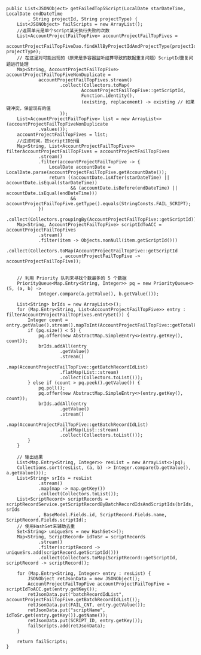     public List<JSONObject> getFailedTop5Script(LocalDate starDateTime, LocalDate endDateTime
            , String projectId, String projectType) {
        List<JSONObject> failScripts = new ArrayList();
        //返回单元是单个script某天执行失败的次数
        List<AccountProjectFailTopFive> accountProjectFailTopFives =
                accountProjectFailTopFiveDao.findAllByProjectIdAndProjectType(projectId, projectType);
        // 在这里对可能出现的（原来是多容器监听结算导致的数据重复问题）ScriptId重复问题进行处理
        Map<String, AccountProjectFailTopFive> accountProjectFailTopFiveNonDuplicate =
                accountProjectFailTopFives.stream()
                        .collect(Collectors.toMap(
                                AccountProjectFailTopFive::getScriptId,
                                Function.identity(),
                                (existing, replacement) -> existing // 如果键冲突，保留现有的值
                        ));
        List<AccountProjectFailTopFive> list = new ArrayList<>(accountProjectFailTopFiveNonDuplicate
                .values());
        accountProjectFailTopFives = list;
        //过滤时间，按scriptID分组
        Map<String, List<AccountProjectFailTopFive>> filterAccountProjectFailTopFives = accountProjectFailTopFives
                .stream()
                .filter(accountProjectFailTopFive -> {
                    LocalDate accountDate = LocalDate.parse(accountProjectFailTopFive.getAccountDate());
                    return ((accountDate.isAfter(starDateTime) || accountDate.isEqual(starDateTime))
                            && (accountDate.isBefore(endDateTime) || accountDate.isEqual(endDateTime)))
                            && accountProjectFailTopFive.getType().equals(StringConsts.FAIL_SCRIPT);
                })
                .collect(Collectors.groupingBy(AccountProjectFailTopFive::getScriptId));
        Map<String, AccountProjectFailTopFive> scriptIdToACC = accountProjectFailTopFives
                .stream()
                .filter(item -> Objects.nonNull(item.getScriptId()))
                .collect(Collectors.toMap(AccountProjectFailTopFive::getScriptId
                        , accountProjectFailTopFive -> accountProjectFailTopFive));


        // 利用 Priority 队列来寻找个数最多的 5 个数据 
        PriorityQueue<Map.Entry<String, Integer>> pq = new PriorityQueue<>(5, (a, b) ->
                Integer.compare(a.getValue(), b.getValue()));

        List<String> brIds = new ArrayList<>();
        for (Map.Entry<String, List<AccountProjectFailTopFive>> entry : filterAccountProjectFailTopFives.entrySet()) {
            Integer count = entry.getValue().stream().mapToInt(AccountProjectFailTopFive::getTotalFailNum).sum();
            if (pq.size() < 5) {
                pq.offer(new AbstractMap.SimpleEntry<>(entry.getKey(), count));
                brIds.addAll(entry
                        .getValue()
                        .stream()
                        .map(AccountProjectFailTopFive::getBatchRecordIdList)
                        .flatMap(List::stream)
                        .collect(Collectors.toList()));
            } else if (count > pq.peek().getValue()) {
                pq.poll();
                pq.offer(new AbstractMap.SimpleEntry<>(entry.getKey(), count));
                brIds.addAll(entry
                        .getValue()
                        .stream()
                        .map(AccountProjectFailTopFive::getBatchRecordIdList)
                        .flatMap(List::stream)
                        .collect(Collectors.toList()));
            }
        }

        // 输出结果 
        List<Map.Entry<String, Integer>> resList = new ArrayList<>(pq);
        Collections.sort(resList, (a, b) -> Integer.compare(b.getValue(), a.getValue()));
        List<String> srIds = resList
                .stream()
                .map(map -> map.getKey())
                .collect(Collectors.toList());
        List<ScriptRecord> scriptRecords = scriptRecordService.getScriptRecordByBatchRecordIdsAndScriptIds(brIds, srIds
                , BaseModel.Fields.id, ScriptRecord.Fields.name, ScriptRecord.Fields.scriptId);
        // 使用HashSet来辅助去重
        Set<String> uniqueSrs = new HashSet<>();
        Map<String, ScriptRecord> idToSr = scriptRecords
                .stream()
                .filter(scriptRecord -> uniqueSrs.add(scriptRecord.getScriptId()))
                .collect(Collectors.toMap(ScriptRecord::getScriptId, scriptRecord -> scriptRecord));

        for (Map.Entry<String, Integer> entry : resList) {
            JSONObject retJsonData = new JSONObject();
            AccountProjectFailTopFive accountProjectFailTopFive = scriptIdToACC.get(entry.getKey());
            retJsonData.put("batchRecordIdList", accountProjectFailTopFive.getBatchRecordIdList());
            retJsonData.put(FAIL_CNT, entry.getValue());
            retJsonData.put("scriptName", idToSr.get(entry.getKey()).getName());
            retJsonData.put(SCRIPT_ID, entry.getKey());
            failScripts.add(retJsonData);
        }

        return failScripts;
    }

